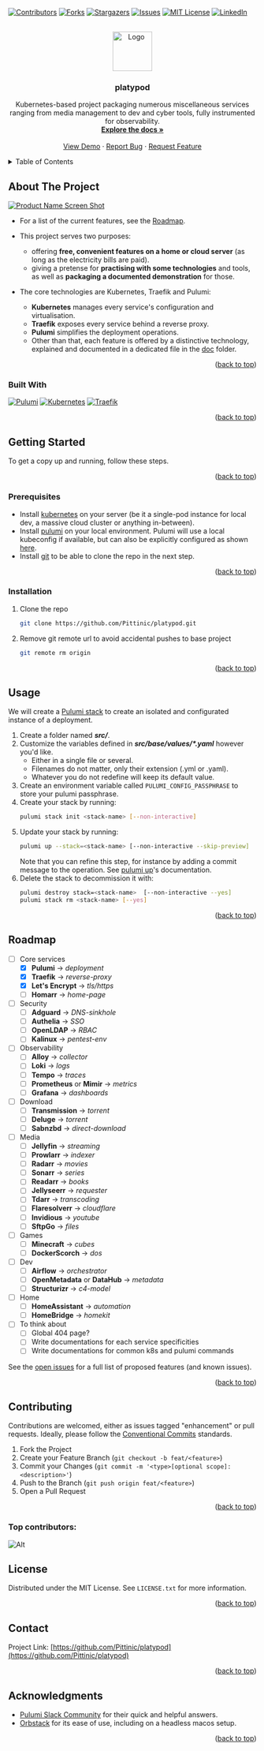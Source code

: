 <a id="readme-top"></a>


<!-- PROJECT SHIELDS -->
[![Contributors][contributors-shield]][contributors-url]
[![Forks][forks-shield]][forks-url]
[![Stargazers][stars-shield]][stars-url]
[![Issues][issues-shield]][issues-url]
[![MIT License][license-shield]][license-url]
[![LinkedIn][linkedin-shield]][linkedin-url]



<!-- PROJECT LOGO -->
<br />
<div align="center">
  <a href="https://github.com/Pittinic/platypod">
    <img src="images/logo.png" alt="Logo" width="80" height="80">
  </a>

<h3 align="center">platypod</h3>

  <p align="center">
    Kubernetes-based project packaging numerous miscellaneous services ranging from media management to dev and cyber tools, fully instrumented for observability.
    <br />
    <a href="https://github.com/Pittinic/platypod"><strong>Explore the docs »</strong></a>
    <br />
    <br />
    <a href="https://github.com/Pittinic/platypod">View Demo</a>
    ·
    <a href="https://github.com/Pittinic/platypod/issues/new?labels=bug&template=bug-report---.md">Report Bug</a>
    ·
    <a href="https://github.com/Pittinic/platypod/issues/new?labels=enhancement&template=feature-request---.md">Request Feature</a>
  </p>
</div>



<!-- TABLE OF CONTENTS -->
<details>
  <summary>Table of Contents</summary>
  <ol>
    <li>
      <a href="#about-the-project">About The Project</a>
      <ul>
        <li><a href="#built-with">Built With</a></li>
      </ul>
    </li>
    <li>
      <a href="#getting-started">Getting Started</a>
      <ul>
        <li><a href="#prerequisites">Prerequisites</a></li>
        <li><a href="#installation">Installation</a></li>
      </ul>
    </li>
    <li><a href="#usage">Usage</a></li>
    <li><a href="#roadmap">Roadmap</a></li>
    <li><a href="#contributing">Contributing</a></li>
    <li><a href="#license">License</a></li>
    <li><a href="#contact">Contact</a></li>
    <li><a href="#acknowledgments">Acknowledgments</a></li>
  </ol>
</details>



<!-- ABOUT THE PROJECT -->
## About The Project

[![Product Name Screen Shot][product-screenshot]](https://example.com)

- For a list of the current features, see the <a href="#roadmap">Roadmap</a>.

- This project serves two purposes:
  - offering **free, convenient features on a home or cloud server** (as long as the electricity bills are paid).
  - giving a pretense for **practising with some technologies** and tools, as well as **packaging a documented demonstration** for those.

- The core technologies are Kubernetes, Traefik and Pulumi:
  - **Kubernetes** manages every service's configuration and virtualisation.
  - **Traefik** exposes every service behind a reverse proxy.
  - **Pulumi** simplifies the deployment operations.
  - Other than that, each feature is offered by a distinctive technology, explained and documented in a dedicated file in the [doc](https://github.com/Pittinic/platypod/blob/main/doc) folder.

<p align="right">(<a href="#readme-top">back to top</a>)</p>

### Built With

[![Pulumi][Pulumi]][Pulumi-url]
[![Kubernetes][Kubernetes]][Kubernetes-url]
[![Traefik][Traefik]][Traefik-url]

<p align="right">(<a href="#readme-top">back to top</a>)</p>



<!-- GETTING STARTED -->
## Getting Started

To get a copy up and running, follow these steps.

<p align="right">(<a href="#readme-top">back to top</a>)</p>


### Prerequisites

* Install [kubernetes](https://kubernetes.io/docs/setup/) on your server (be it a single-pod instance for local dev, a massive cloud cluster or anything in-between).
* Install [pulumi](https://www.pulumi.com/docs/iac/download-install/) on your local environment. Pulumi will use a local kubeconfig if available, but can also be explicitly configured as shown [here](https://www.pulumi.com/registry/packages/kubernetes/installation-configuration/).
* Install [git](https://git-scm.com/book/en/v2/Getting-Started-Installing-Git) to be able to clone the repo in the next step.

<p align="right">(<a href="#readme-top">back to top</a>)</p>


### Installation

1. Clone the repo
   ```sh
   git clone https://github.com/Pittinic/platypod.git
   ```
2. Remove git remote url to avoid accidental pushes to base project
   ```sh
   git remote rm origin
   ```

<p align="right">(<a href="#readme-top">back to top</a>)</p>



<!-- USAGE EXAMPLES -->
## Usage

We will create a [Pulumi stack](https://www.pulumi.com/docs/iac/concepts/stacks/) to create an isolated and configurated instance of a deployment.
1. Create a folder named ***src/<stack-name>***.
2. Customize the variables defined in ***src/base/values/\*.yaml*** however you'd like.
    - Either in a single file or several.
    - Filenames do not matter, only their extension (.yml or .yaml).
    - Whatever you do not redefine will keep its default value.
3. Create an environment variable called `PULUMI_CONFIG_PASSPHRASE` to store your pulumi passphrase.
4. Create your stack by running:
    ```sh
    pulumi stack init <stack-name> [--non-interactive]
    ```
 5. Update your stack by running:
    ```sh
    pulumi up --stack=<stack-name> [--non-interactive --skip-preview]
    ```
    Note that you can refine this step, for instance by adding a commit message to the operation. See [pulumi up](https://www.pulumi.com/docs/iac/cli/commands/pulumi_up/)'s documentation.
 6. Delete the stack to decommission it with:
    ```sh
    pulumi destroy stack=<stack-name>  [--non-interactive --yes]
    pulumi stack rm <stack-name> [--yes]
    ```

<p align="right">(<a href="#readme-top">back to top</a>)</p>



<!-- ROADMAP -->
## Roadmap

- [ ] Core services
  - [x] **Pulumi** -> *deployment*
  - [x] **Traefik** -> *reverse-proxy*
  - [x] **Let's Encrypt** -> *tls/https*
  - [ ] **Homarr** -> *home-page*
- [ ] Security
  - [ ] **Adguard** -> *DNS-sinkhole*
  - [ ] **Authelia** -> *SSO*
  - [ ] **OpenLDAP** -> *RBAC*
  - [ ] **Kalinux** -> *pentest-env*
- [ ] Observability
  - [ ] **Alloy** -> *collector*
  - [ ] **Loki** -> *logs*
  - [ ] **Tempo** -> *traces*
  - [ ] **Prometheus** or **Mimir** -> *metrics*
  - [ ] **Grafana** -> *dashboards*
- [ ] Download
  - [ ] **Transmission** -> *torrent*
  - [ ] **Deluge** -> *torrent*
  - [ ] **Sabnzbd** -> *direct-download*
- [ ] Media
  - [ ] **Jellyfin** -> *streaming*
  - [ ] **Prowlarr** -> *indexer*
  - [ ] **Radarr** -> *movies*
  - [ ] **Sonarr** -> *series*
  - [ ] **Readarr** -> *books*
  - [ ] **Jellyseerr** -> *requester*
  - [ ] **Tdarr** -> *transcoding*
  - [ ] **Flaresolverr** -> *cloudflare*
  - [ ] **Invidious** -> *youtube*
  - [ ] **SftpGo** -> *files*
- [ ] Games
  - [ ] **Minecraft** -> *cubes*
  - [ ] **DockerScorch** -> *dos*
- [ ] Dev
  - [ ] **Airflow** -> *orchestrator*
  - [ ] **OpenMetadata** or **DataHub** -> *metadata*
  - [ ] **Structurizr** -> *c4-model*
- [ ] Home
  - [ ] **HomeAssistant** -> *automation*
  - [ ] **HomeBridge** -> *homekit*
- [ ] To think about
  - [ ] Global 404 page?
  - [ ] Write documentations for each service specificities
  - [ ] Write documentations for common k8s and pulumi commands

See the [open issues](https://github.com/Pittinic/platypod/issues) for a full list of proposed features (and known issues).

<p align="right">(<a href="#readme-top">back to top</a>)</p>



<!-- CONTRIBUTING -->
## Contributing

Contributions are welcomed, either as issues tagged "enhancement" or pull requests. Ideally, please follow the [Conventional Commits](https://www.conventionalcommits.org/en/v1.0.0/#summary) standards.

1. Fork the Project
2. Create your Feature Branch (`git checkout -b feat/<feature>`)
3. Commit your Changes (`git commit -m '<type>[optional scope]: <description>'`)
4. Push to the Branch (`git push origin feat/<feature>`)
5. Open a Pull Request

<p align="right">(<a href="#readme-top">back to top</a>)</p>


### Top contributors:

![Alt](https://repobeats.axiom.co/api/embed/3d9d54b9dfdd2cf4d9ed9e36d9192e1ba4249493.svg "Repobeats analytics image")


<!-- LICENSE -->
## License

Distributed under the MIT License. See `LICENSE.txt` for more information.

<p align="right">(<a href="#readme-top">back to top</a>)</p>



<!-- CONTACT -->
## Contact

Project Link: [https://github.com/Pittinic/platypod](https://github.com/Pittinic/platypod)

<p align="right">(<a href="#readme-top">back to top</a>)</p>



<!-- ACKNOWLEDGMENTS -->
## Acknowledgments

* [Pulumi Slack Community](https://pulumi-community.slack.com/) for their quick and helpful answers.
* [Orbstack](https://docs.orbstack.dev/) for its ease of use, including on a headless macos setup.

<p align="right">(<a href="#readme-top">back to top</a>)</p>



<!-- MARKDOWN LINKS & IMAGES -->
<!-- https://www.markdownguide.org/basic-syntax/#reference-style-links -->
[contributors-shield]: https://img.shields.io/github/contributors/Pittinic/platypod.svg?style=for-the-badge
[contributors-url]: https://github.com/Pittinic/platypod/graphs/contributors
[forks-shield]: https://img.shields.io/github/forks/Pittinic/platypod.svg?style=for-the-badge
[forks-url]: https://github.com/Pittinic/platypod/network/members
[stars-shield]: https://img.shields.io/github/stars/Pittinic/platypod.svg?style=for-the-badge
[stars-url]: https://github.com/Pittinic/platypod/stargazers
[issues-shield]: https://img.shields.io/github/issues/Pittinic/platypod.svg?style=for-the-badge
[issues-url]: https://github.com/Pittinic/platypod/issues
[license-shield]: https://img.shields.io/github/license/Pittinic/platypod.svg?style=for-the-badge
[license-url]: https://github.com/Pittinic/platypod/blob/master/LICENSE.txt
[linkedin-shield]: https://img.shields.io/badge/-LinkedIn-black.svg?style=for-the-badge&logo=linkedin&colorB=555
[linkedin-url]: https://linkedin.com/in/nicolas-pittion-rossillon-947534166
[product-screenshot]: images/screenshot.png
[Pulumi]: https://img.shields.io/badge/pulumi-%238A3391?style=for-the-badge&logo=pulumi
[Pulumi-url]: https://www.pulumi.com/
[Kubernetes]: https://img.shields.io/badge/kubernetes-%23326CE5?style=for-the-badge&logo=kubernetes&logoColor=FFFFFF
[Kubernetes-url]: https://kubernetes.io/
[Traefik]: https://img.shields.io/badge/traefik-%2324A1C1?style=for-the-badge&logo=traefikproxy&logoColor=FFFFFF
[Traefik-url]: https://doc.traefik.io/traefik/